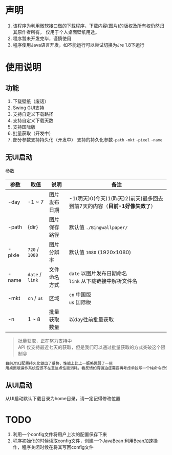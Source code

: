 # 声明

1. 该程序为利用微软接口做的下载程序，下载内容(图片)的版权及所有权仍然归其原作者所有， 仅用于个人桌面壁纸用途。
2. 程序暂未开发完毕，谨慎使用
3. 程序使用Java语言开发，如不能运行可以尝试切换为Jre 1.8下运行

# 使用说明

## 功能

1. 下载壁纸（废话）
2. Swing GUI支持
3. 支持自定义下载路径
4. 支持自定义下载天数
5. 支持国际版
6. 批量获取（开发中）
7. 部分参数支持持久化（开发中）
支持的持久化参数`-path` `-mkt` `-pixel` `-name`

## 无UI启动
参数

参数|取值|说明|备注
-|-|-|-
-day|-1 ~ 7|图片发布日期|-1(明天)0(今天)1(昨天)2(前天)最多回去到前7天的内容（**目前-1好像失效了**）
-path|{dir}|图片保存路径 |默认值 `./Bingwallpaper/`
-pixle|`720` / `1080`|图片分辨率|默认值 `1080` (1920x1080)
-name|`date` / `link`| 文件命名方式|`date` 以图片发布日期命名</br>`link` 从下载链接中解析文件名
-mkt|`cn` / `us`|区域|`cn` 中国版 </br>`us` 国际版
-n|1 ~ 8|批量获取数量|以day往前批量获取

>批量获取，正在努力支持中  
>API 仅支持最近七天的获取，但是我们可以通过批量获取的方式突破这个限制😜

``` txt
目前对UI配置持久化做出了妥协，性能上比上一版略微弱了一些  
用桌面版操作系统应该不在意这点性能消耗，看反馈如有强迫症需要再考虑单独写一个纯命令行使用的
```

## 从UI启动

从UI启动默认下载目录为home目录，请一定记得修改位置

# TODO

1. 利用一个config文件将用户上次的配置保存下来
2. 程序初始化的时候读取config文件，创建一个JavaBean 利用Bean加速操作，程序关闭时候在将其写回config文件
